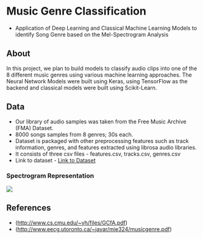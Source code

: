 # Music Genre Classification
- Application of Deep Learning and Classical Machine Learning Models to identify Song Genre based on the Mel-Spectrogram Analysis

## About
In this project, we plan to build models to classify audio clips into one of the 8 different music genres using various machine learning approaches.
The Neural Network Models were built using Keras, using TensorFlow as the backend and classical models were built using Scikit-Learn.

## Data
- Our library of audio samples was taken from the Free Music Archive (FMA) Dataset.
- 8000 songs samples from 8 genres; 30s each.
- Dataset is packaged with other preprocessing features such as track information, genres, and features extracted using librosa audio libraries.
- It consists of three csv files - features.csv,  tracks.csv, genres.csv
- Link to dataset - [Link to Dataset](https://github.com/mdeff/fma)

### Spectrogram Representation
![](https://github.ccs.neu.edu/sarafvaibhav/music-genre/blob/master/sp1.png)

## References
- (http://www.cs.cmu.edu/~yh/files/GCfA.pdf)
- (http://www.eecg.utoronto.ca/~jayar/mie324/musicgenre.pdf)
